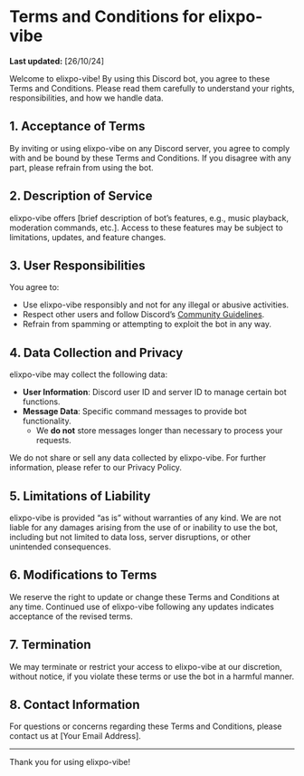 # Terms and Conditions for elixpo-vibe

**Last updated:** [26/10/24]

Welcome to elixpo-vibe! By using this Discord bot, you agree to these Terms and Conditions. Please read them carefully to understand your rights, responsibilities, and how we handle data.

## 1. Acceptance of Terms
By inviting or using elixpo-vibe on any Discord server, you agree to comply with and be bound by these Terms and Conditions. If you disagree with any part, please refrain from using the bot.

## 2. Description of Service
elixpo-vibe offers [brief description of bot’s features, e.g., music playback, moderation commands, etc.]. Access to these features may be subject to limitations, updates, and feature changes.

## 3. User Responsibilities
You agree to:
- Use elixpo-vibe responsibly and not for any illegal or abusive activities.
- Respect other users and follow Discord’s [Community Guidelines](https://discord.com/guidelines).
- Refrain from spamming or attempting to exploit the bot in any way.

## 4. Data Collection and Privacy
elixpo-vibe may collect the following data:
- **User Information**: Discord user ID and server ID to manage certain bot functions.
- **Message Data**: Specific command messages to provide bot functionality.
  - We **do not** store messages longer than necessary to process your requests.

We do not share or sell any data collected by elixpo-vibe. For further information, please refer to our Privacy Policy.

## 5. Limitations of Liability
elixpo-vibe is provided “as is” without warranties of any kind. We are not liable for any damages arising from the use of or inability to use the bot, including but not limited to data loss, server disruptions, or other unintended consequences.

## 6. Modifications to Terms
We reserve the right to update or change these Terms and Conditions at any time. Continued use of elixpo-vibe following any updates indicates acceptance of the revised terms.

## 7. Termination
We may terminate or restrict your access to elixpo-vibe at our discretion, without notice, if you violate these terms or use the bot in a harmful manner.

## 8. Contact Information
For questions or concerns regarding these Terms and Conditions, please contact us at [Your Email Address].

---

Thank you for using elixpo-vibe!

